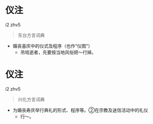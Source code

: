 # 仪注
i2 zhv5
> 东台方言词典
- 婚丧喜庆中的仪式及程序（也作“仪图”）
  - 吊唁逝者，先要按当地风俗把～行掉。

# 仪注
i2 zhv5
> 兴化方言词典
- 为婚丧寿庆举行典礼的形式、程序等。②在宗教及迷信活动中的礼仪
  - 行～。
